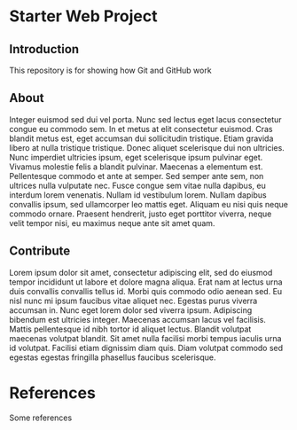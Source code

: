 # Starter Web Project

## Introduction

This repository is for showing how Git and GitHub work

## About

Integer euismod sed dui vel porta. Nunc sed lectus eget lacus consectetur congue eu commodo sem. In et metus at elit consectetur euismod. Cras blandit metus est, eget accumsan dui sollicitudin tristique. Etiam gravida libero at nulla tristique tristique. Donec aliquet scelerisque dui non ultricies. Nunc imperdiet ultricies ipsum, eget scelerisque ipsum pulvinar eget. Vivamus molestie felis a blandit pulvinar. Maecenas a elementum est. Pellentesque commodo et ante at semper. Sed semper ante sem, non ultrices nulla vulputate nec. Fusce congue sem vitae nulla dapibus, eu interdum lorem venenatis. Nullam id vestibulum lorem. Nullam dapibus convallis ipsum, sed ullamcorper leo mattis eget. Aliquam eu nisi quis neque commodo ornare. Praesent hendrerit, justo eget porttitor viverra, neque velit tempor nisi, eu maximus neque ante sit amet quam.

## Contribute 

Lorem ipsum dolor sit amet, consectetur adipiscing elit, sed do eiusmod tempor incididunt ut labore et dolore magna aliqua. Erat nam at lectus urna duis convallis convallis tellus id. Morbi quis commodo odio aenean sed. Eu nisl nunc mi ipsum faucibus vitae aliquet nec. Egestas purus viverra accumsan in. Nunc eget lorem dolor sed viverra ipsum. Adipiscing bibendum est ultricies integer. Maecenas accumsan lacus vel facilisis. Mattis pellentesque id nibh tortor id aliquet lectus. Blandit volutpat maecenas volutpat blandit. Sit amet nulla facilisi morbi tempus iaculis urna id volutpat. Facilisi etiam dignissim diam quis. Diam volutpat commodo sed egestas egestas fringilla phasellus faucibus scelerisque.

# References

Some references